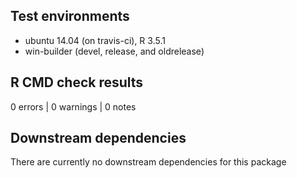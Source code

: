 ## Test environments
* ubuntu 14.04 (on travis-ci), R 3.5.1
* win-builder (devel, release, and oldrelease)

## R CMD check results
0 errors | 0 warnings | 0 notes

## Downstream dependencies
There are currently no downstream dependencies for this package
